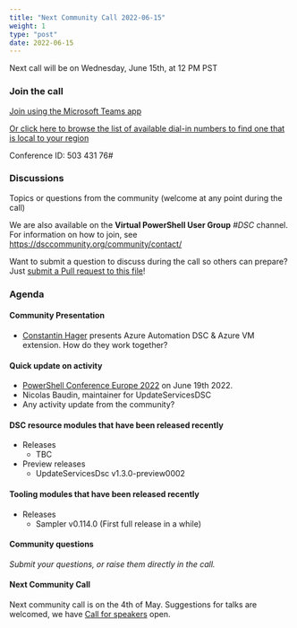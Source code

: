 ```yaml
---
title: "Next Community Call 2022-06-15"
weight: 1
type: "post"
date: 2022-06-15
---
```


Next call will be on Wednesday, June 15th, at 12 PM PST

### Join the call

[Join using the Microsoft Teams app](https://teams.microsoft.com/l/meetup-join/19%3ameeting_OTc2YThjZGQtNWE4Yi00NDQyLTk5NTktYWIwYjdhMGZjNDRl%40thread.v2/0?context=%7b%22Tid%22%3a%2272f988bf-86f1-41af-91ab-2d7cd011db47%22%2c%22Oid%22%3a%222fd83437-7fe6-4ee4-a109-828a19cb7bff%22%7d)

[Or click here to browse the list of available dial-in numbers to find one that is local to your region](https://dialin.teams.microsoft.com/8551f4c1-bea3-441a-8738-69aa517a91c5?id=50343176)

Conference ID:
503 431 76#

### Discussions

Topics or questions from the community (welcome at any point during the call)

We are also available on the **Virtual PowerShell User Group** _#DSC_ channel.
For information on how to join, see https://dsccommunity.org/community/contact/

Want to submit a question to discuss during the call so others can prepare?
Just [submit a Pull request to this file](https://github.com/dsccommunity/dsccommunity.org/edit/master/content/community_calls/next_call.en.md)!

### Agenda


#### Community Presentation

- [Constantin Hager](https://twitter.com/chagerCOC) presents Azure Automation DSC & Azure VM extension. How do they work together?
#### Quick update on activity

- [PowerShell Conference Europe 2022](https://psconf.eu/) on June 19th 2022.
- Nicolas Baudin, maintainer for UpdateServicesDSC
- Any activity update from the community?

#### DSC resource modules that have been released recently

- Releases
  - TBC
- Preview releases
  - UpdateServicesDsc v1.3.0-preview0002

#### Tooling modules that have been released recently

- Releases
  - Sampler v0.114.0 (First full release in a while)

#### Community questions

_Submit your questions, or raise them directly in the call._

#### Next Community Call

Next community call is on the 4th of May.
Suggestions for talks are welcomed, we have [Call for speakers](https://sessionize.com/dsc-community)
open.
